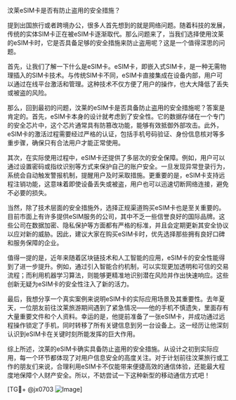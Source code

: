 汶莱eSIM卡是否有防止盗用的安全措施？

提到出国旅行或者跨境办公，很多人首先想到的就是网络问题。随着科技的发展，传统的实体SIM卡正在被eSIM卡逐渐取代。那么问题来了，当我们选择使用汶莱的eSIM卡时，它是否具备足够的安全措施来防止盗用呢？这是一个值得深思的问题。

首先，让我们了解一下什么是eSIM卡。eSIM卡，即嵌入式SIM卡，是一种无需物理插入的SIM卡技术。与传统SIM卡不同，eSIM卡直接集成在设备内部，用户可以通过在线平台激活和管理。这种技术不仅方便了用户的操作，也大大降低了丢失或被盗的风险。

那么，回到最初的问题，汶莱的eSIM卡是否具备防止盗用的安全措施呢？答案是肯定的。首先，eSIM卡本身的设计就考虑到了安全性。它的数据存储在一个专门的安全芯片中，这个芯片通常具有防篡改功能，能够有效抵御外部攻击。此外，eSIM卡的激活过程需要经过严格的认证，包括手机号码验证、身份信息核对等多重步骤，确保只有合法用户才能正常使用。

其次，在实际使用过程中，eSIM卡还提供了多层次的安全保障。例如，用户可以通过设置密码或指纹识别等方式来保护自己的账户安全。一旦发现异常登录行为，系统会自动触发警报机制，提醒用户及时采取措施。更重要的是，eSIM卡支持远程注销功能，这意味着即使设备丢失或被盗，用户也可以迅速切断网络连接，避免不必要的损失。

当然，除了技术层面的安全措施外，选择正规渠道购买eSIM卡也是至关重要的。目前市面上有许多提供eSIM服务的公司，其中不乏一些信誉良好的国际品牌。这些公司在数据加密、隐私保护等方面都有严格的标准，并且会定期更新其安全协议以应对新的威胁。因此，建议大家在购买eSIM卡时，优先选择那些拥有良好口碑和服务保障的企业。

值得一提的是，近年来随着区块链技术和人工智能的应用，eSIM卡的安全性能得到了进一步提升。例如，通过引入智能合约机制，可以实现更加透明和可信的交易流程；而利用机器学习算法，则能够更精准地识别潜在风险并作出快速响应。这些创新无疑为eSIM卡的安全性注入了新的活力。

最后，我想分享一个真实案例来说明eSIM卡的实际应用场景及其重要性。去年夏天，一位朋友前往汶莱旅游期间遇到了紧急情况——他的手机不慎遗失，里面存有大量重要文件和个人资料。幸运的是，他提前准备了一张eSIM卡，并成功通过远程操作锁定了手机，同时转移了所有关键信息到另一台设备上。这一经历让他深刻认识到eSIM卡在关键时刻所能发挥的巨大作用。

综上所述，汶莱的eSIM卡确实具备防止盗用的安全措施。从设计之初到实际应用，每一个环节都体现了对用户信息安全的高度关注。对于计划前往汶莱旅行或工作的朋友们来说，合理利用eSIM卡不仅能带来便捷高效的通信体验，还能最大程度地保障个人财产安全。所以，不妨尝试一下这种新型的移动通信方式吧！

[TG💪+ @jx0703 ![Image](https://github.com/user-attachments/assets/dbca1d08-cadb-493c-b0ec-ad6f7a83f270)]
